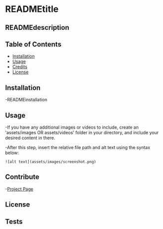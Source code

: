 
# READMEtitle



## READMEdescription


## Table of Contents 


- [Installation](#installation)
- [Usage](#usage)
- [Credits](#credits)
- [License](#license)

## Installation

-READMEinstallation


## Usage


-If you have any additional images or videos to include, create an 'assets/images OR assets/videos' folder in your directory,
and include your desired content in there.

-After this step, insert the relative file path and alt text using the syntax below:

    
    ![alt text](assets/images/screenshot.png)
    

## Contribute

-[Project Page](READMEcontribute) 

## License



## Tests


    
